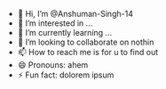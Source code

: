 - 👋 Hi, I’m @Anshuman-Singh-14
- 👀 I’m interested in ...
- 🌱 I’m currently learning ...
- 💞️ I’m looking to collaborate on nothin
- 📫 How to reach me is for u to find out
- 😄 Pronouns: ahem
- ⚡ Fun fact: dolorem ipsum

<!---
Anshuman-Singh-14/Anshuman-Singh-14 is a ✨ special ✨ repository because its `README.md` (this file) appears on your GitHub profile.
You can click the Preview link to take a look at your changes.
--->
